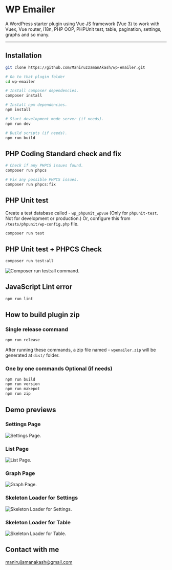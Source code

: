 # WP Emailer
A WordPress starter plugin using Vue JS framework (Vue 3) to work with Vuex, Vue router, i18n, PHP OOP, PHPUnit test, table, pagination, settings, graphs and so many.

---

## Installation

```sh
git clone https://github.com/ManiruzzamanAkash/wp-emailer.git

# Go to that plugin folder
cd wp-emailer

# Install composer dependencies.
composer install

# Install npm dependencies.
npm install

# Start development mode server (if needs).
npm run dev

# Build scripts (if needs).
npm run build
```

## PHP Coding Standard check and fix

```sh
# Check if any PHPCS issues found.
composer run phpcs

# Fix any possible PHPCS issues.
composer run phpcs:fix
```

## PHP Unit test

Create a test database called - `wp_phpunit_wpvue` (Only for `phpunit-test`. Not for development or production.)
Or, configure this from `/tests/phpunit/wp-config.php` file.

```sh
composer run test
```

## PHP Unit test + PHPCS Check

```sh
composer run test:all
```
![Composer run test:all command](https://i.ibb.co/C5HfHKB/Composer-run-test.png "Composer run test:all command").


## JavaScript Lint error

```sh
npm run lint
```


## How to build plugin zip

### Single release command

```sh
npm run release
```
After running these commands, a zip file named - `wpemailer.zip` will be generated at `dist/` folder.

### One by one commands Optional (if needs)
```sh
npm run build
npm run version
npm run makepot
npm run zip
```

## Demo previews
### Settings Page
![Settings Page](https://i.ibb.co/71RdZFg/001-Settings-Page.png "Settings Page").

### List Page
![List Page](https://i.ibb.co/ykhKQd1/02-List-Page.png "List Page").

### Graph Page
![Graph Page](https://i.ibb.co/x3cTBDL/03-Graph-Page.png "Graph Page").

### Skeleton Loader for Settings
![Skeleton Loader for Settings](https://i.ibb.co/HgBGZ53/04-Skeleton-loader.png "Skeleton Loader for Settings").

### Skeleton Loader for Table
![Skeleton Loader for Table](https://i.ibb.co/vkLHvmp/05-Table-loading.png "Skeleton Loader for Table").

## Contact with me
manirujjamanakash@gmail.com
